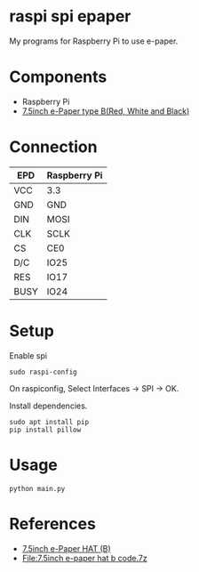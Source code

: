 # raspi spi epaper
My programs for Raspberry Pi to use e-paper.

# Components
- Raspberry Pi
- [7.5inch e-Paper type B(Red, White and Black)](https://www.aliexpress.com/item/7-5-inch-ink-screen-red-black-and-white-e-paper-screen-compatible-with-Raspberry-Arduino/32853529687.html?ws_ab_test=searchweb0_0,searchweb201602_2_10152_10065_10151_10344_10068_5722815_10342_10343_10340_5722915_10341_10698_10697_5722615_10696_10084_10083_10618_10307_5722715_5711215_10059_5723015_10534_308_100031_10103_441_10624_10623_10622_5711315_5722515_10621_10620,searchweb201603_15,ppcSwitch_4&algo_expid=47e749fc-c01a-489d-958f-4bd7d50bbc7e-1&algo_pvid=47e749fc-c01a-489d-958f-4bd7d50bbc7e&priceBeautifyAB=0)

# Connection

EPD  | Raspberry Pi
---- | ----
VCC  | 3.3
GND  | GND
DIN  | MOSI
CLK  | SCLK
CS   | CE0
D/C  | IO25
RES  | IO17
BUSY | IO24

# Setup
Enable spi

```
sudo raspi-config
```

On raspiconfig, Select Interfaces -> SPI -> OK.

Install dependencies.
```
sudo apt install pip
pip install pillow
```

# Usage
```
python main.py
```

# References
- [7.5inch e-Paper HAT (B)](https://www.waveshare.com/wiki/7.5inch_e-Paper_HAT_(B))
- [File:7.5inch e-paper hat b code.7z](https://www.waveshare.com/wiki/File:7.5inch_e-paper_hat_b_code.7z)
